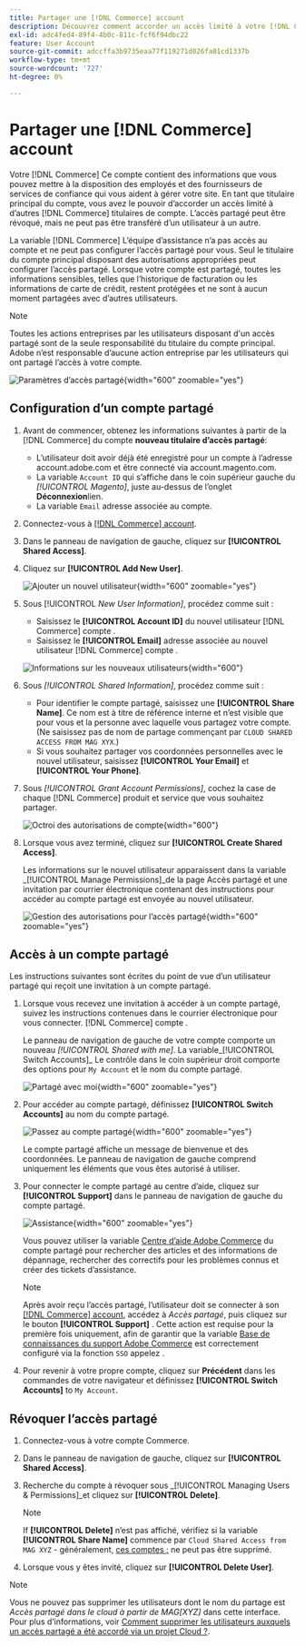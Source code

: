 ```yaml
---
title: Partager une [!DNL Commerce] account
description: Découvrez comment accorder un accès limité à votre [!DNL Commerce] compte autre [!DNL Commerce] titulaires de compte.
exl-id: adc4fed4-89f4-4b0c-811c-fcf6f94dbc22
feature: User Account
source-git-commit: adccffa3b9735eaa77f119271d026fa01cd1337b
workflow-type: tm+mt
source-wordcount: '727'
ht-degree: 0%

---
```


# Partager une [!DNL Commerce] account

Votre [!DNL Commerce] Ce compte contient des informations que vous pouvez mettre à la disposition des employés et des fournisseurs de services de confiance qui vous aident à gérer votre site. En tant que titulaire principal du compte, vous avez le pouvoir d’accorder un accès limité à d’autres [!DNL Commerce] titulaires de compte. L’accès partagé peut être révoqué, mais ne peut pas être transféré d’un utilisateur à un autre.

La variable [!DNL Commerce] L’équipe d’assistance n’a pas accès au compte et ne peut pas configurer l’accès partagé pour vous. Seul le titulaire du compte principal disposant des autorisations appropriées peut configurer l’accès partagé. Lorsque votre compte est partagé, toutes les informations sensibles, telles que l’historique de facturation ou les informations de carte de crédit, restent protégées et ne sont à aucun moment partagées avec d’autres utilisateurs.

>[!NOTE]
>
>Toutes les actions entreprises par les utilisateurs disposant d&#39;un accès partagé sont de la seule responsabilité du titulaire du compte principal. Adobe n’est responsable d’aucune action entreprise par les utilisateurs qui ont partagé l’accès à votre compte.

![Paramètres d’accès partagé](./assets/shared-access.png){width="600" zoomable="yes"}

## Configuration d’un compte partagé

1. Avant de commencer, obtenez les informations suivantes à partir de la [!DNL Commerce] du compte **nouveau titulaire d’accès partagé**:

   - L’utilisateur doit avoir déjà été enregistré pour un compte à l’adresse account.adobe.com et être connecté via account.magento.com.
   - La variable `Account ID` qui s’affiche dans le coin supérieur gauche du _[!UICONTROL Magento]_, juste au-dessus de l’onglet **Déconnexion**lien.
   - La variable `Email` adresse associée au compte.

1. Connectez-vous à [[!DNL Commerce] account](commerce-account-create.md).

1. Dans le panneau de navigation de gauche, cliquez sur **[!UICONTROL Shared Access]**.

1. Cliquez sur **[!UICONTROL Add New User]**.

   ![Ajouter un nouvel utilisateur](./assets/shared-access-add.png){width="600" zoomable="yes"}

1. Sous [!UICONTROL _New User Information]_, procédez comme suit :

   - Saisissez le **[!UICONTROL Account ID]** du nouvel utilisateur [!DNL Commerce] compte .
   - Saisissez le **[!UICONTROL Email]** adresse associée au nouvel utilisateur [!DNL Commerce] compte .

   ![Informations sur les nouveaux utilisateurs](./assets/shared-new-user.png){width="600"}

1. Sous _[!UICONTROL Shared Information]_, procédez comme suit :

   - Pour identifier le compte partagé, saisissez une **[!UICONTROL Share Name]**. Ce nom est à titre de référence interne et n’est visible que pour vous et la personne avec laquelle vous partagez votre compte. (Ne saisissez pas de nom de partage commençant par `CLOUD SHARED ACCESS FROM MAG XYX`.)
   - Si vous souhaitez partager vos coordonnées personnelles avec le nouvel utilisateur, saisissez **[!UICONTROL Your Email]** et **[!UICONTROL Your Phone]**.

1. Sous _[!UICONTROL Grant Account Permissions]_, cochez la case de chaque [!DNL Commerce] produit et service que vous souhaitez partager.

   ![Octroi des autorisations de compte](./assets/shared-permissions.png){width="600"}

1. Lorsque vous avez terminé, cliquez sur **[!UICONTROL Create Shared Access]**.

   Les informations sur le nouvel utilisateur apparaissent dans la variable _[!UICONTROL Manage Permissions]_de la page Accès partagé et une invitation par courrier électronique contenant des instructions pour accéder au compte partagé est envoyée au nouvel utilisateur.

   ![Gestion des autorisations pour l’accès partagé](./assets/shared-manage-permissions.png){width="600" zoomable="yes"}

## Accès à un compte partagé

Les instructions suivantes sont écrites du point de vue d’un utilisateur partagé qui reçoit une invitation à un compte partagé.

1. Lorsque vous recevez une invitation à accéder à un compte partagé, suivez les instructions contenues dans le courrier électronique pour vous connecter. [!DNL Commerce] compte .

   Le panneau de navigation de gauche de votre compte comporte un nouveau _[!UICONTROL Shared with me]_. La variable_[!UICONTROL Switch Accounts]_ Le contrôle dans le coin supérieur droit comporte des options pour `My Account` et le nom du compte partagé.

   ![Partagé avec moi](./assets/shared-with-me.png){width="600" zoomable="yes"}

1. Pour accéder au compte partagé, définissez **[!UICONTROL Switch Accounts]** au nom du compte partagé.

   ![Passez au compte partagé](./assets/shared-switch.png){width="600" zoomable="yes"}

   Le compte partagé affiche un message de bienvenue et des coordonnées. Le panneau de navigation de gauche comprend uniquement les éléments que vous êtes autorisé à utiliser.

1. Pour connecter le compte partagé au centre d’aide, cliquez sur **[!UICONTROL Support]** dans le panneau de navigation de gauche du compte partagé.

   ![Assistance](./assets/shared-support.png){width="600" zoomable="yes"}

   Vous pouvez utiliser la variable [Centre d’aide Adobe Commerce](https://experienceleague.adobe.com/docs/commerce-knowledge-base/kb/overview.html) du compte partagé pour rechercher des articles et des informations de dépannage, rechercher des correctifs pour les problèmes connus et créer des tickets d’assistance.

   >[!NOTE]
   >
   >Après avoir reçu l’accès partagé, l’utilisateur doit se connecter à son [[!DNL Commerce] account](https://account.magento.com/customer/account/login), accédez à _Accès partagé_, puis cliquez sur le bouton **[!UICONTROL Support]** . Cette action est requise pour la première fois uniquement, afin de garantir que la variable [Base de connaissances du support Adobe Commerce](https://experienceleague.adobe.com/docs/commerce-knowledge-base/kb/overview.html) est correctement configuré via la fonction `SSO` appelez .

1. Pour revenir à votre propre compte, cliquez sur **Précédent** dans les commandes de votre navigateur et définissez **[!UICONTROL Switch Accounts]** to `My Account`.

## Révoquer l’accès partagé

1. Connectez-vous à votre compte Commerce.

1. Dans le panneau de navigation de gauche, cliquez sur **[!UICONTROL Shared Access]**.

1. Recherche du compte à révoquer sous _[!UICONTROL Managing Users & Permissions]_et cliquez sur **[!UICONTROL Delete]**.

   >[!NOTE]
   >
   > If  **[!UICONTROL Delete]** n’est pas affiché, vérifiez si la variable **[!UICONTROL Share Name]** commence par `Cloud Shared Access from MAG XYZ` - généralement, [ces comptes ;](https://experienceleague.adobe.com/docs/commerce-knowledge-base/kb/help-center-guide/magento-help-center-user-guide.html?lang=en#remove-cloud-shared-access-users) ne peut pas être supprimé.

1. Lorsque vous y êtes invité, cliquez sur **[!UICONTROL Delete User]**.

>[!NOTE]
>
>Vous ne pouvez pas supprimer les utilisateurs dont le nom du partage est _Accès partagé dans le cloud à partir de MAG[XYZ]_ dans cette interface. Pour plus d’informations, voir [Comment supprimer les utilisateurs auxquels un accès partagé a été accordé via un projet Cloud ?](https://experienceleague.adobe.com/docs/commerce-knowledge-base/kb/help-center-guide/magento-help-center-user-guide.html?lang=en#remove-cloud-shared-access-users).
